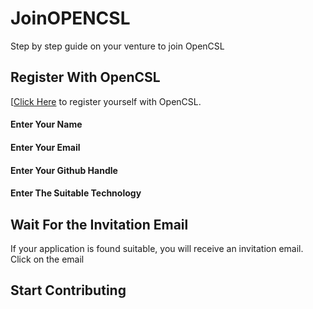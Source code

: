 # JoinOPENCSL
Step by step guide on your venture to join OpenCSL

## Register With OpenCSL
[[Click Here](https://forms.gle/35of7akHtQmuTMYD8) to register yourself with OpenCSL.

#### Enter Your Name
#### Enter Your Email
#### Enter Your Github Handle
#### Enter The Suitable Technology

## Wait For the Invitation Email
If your application is found suitable, you will receive an invitation email. Click on the email

## Start Contributing


